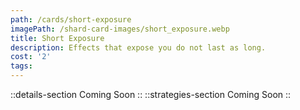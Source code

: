 ```yaml
---
path: /cards/short-exposure
imagePath: /shard-card-images/short_exposure.webp
title: Short Exposure
description: Effects that expose you do not last as long.
cost: '2'
tags:
---
```

::details-section
Coming Soon
::
::strategies-section
Coming Soon
::
